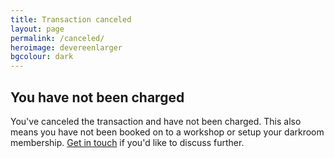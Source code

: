 ```yaml
---
title: Transaction canceled
layout: page
permalink: /canceled/
heroimage: devereenlarger
bgcolour: dark
---
```


## You have not been charged

You've canceled the transaction and have not been charged. This also means you have not been booked on to a workshop or setup your darkroom membership. [Get in touch](mailto:info@lightbox.photo) if you'd like to discuss further.
